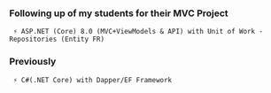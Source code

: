 ### Following up of my students for their MVC Project
     ⚡ ASP.NET (Core) 8.0 (MVC+ViewModels & API) with Unit of Work - Repositories (Entity FR)

### Previously
     ⚡ C#(.NET Core) with Dapper/EF Framework 

<!--
**drieshoef/drieshoef** is a ✨ _special_ ✨ repository because its `README.md` (this file) appears on your GitHub profile.

Here are some ideas to get you started:

- 🔭 I’m currently working on ...
- 🌱 I’m currently learning ...
- 👯 I’m looking to collaborate on ...
- 🤔 I’m looking for help with ...
- 💬 Ask me about ...
- 📫 How to reach me: ...
- 😄 Pronouns: ...
- ⚡ Fun fact: ...
-->
